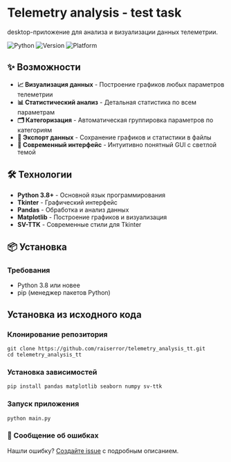 # Telemetry analysis - test task

desktop-приложение для анализа и визуализации данных телеметрии.

![Python](https://img.shields.io/badge/Python-3.8%2B-blue)
![Version](https://img.shields.io/badge/Version-0.2_Pre--Alpha-orange)
![Platform](https://img.shields.io/badge/Platform-Windows%20%7C%20Linux-lightgrey)

## ✨ Возможности

- **📈 Визуализация данных** - Построение графиков любых параметров телеметрии
- **📊 Статистический анализ** - Детальная статистика по всем параметрам
- **🗂️ Категоризация** - Автоматическая группировка параметров по категориям
- **💾 Экспорт данных** - Сохранение графиков и статистики в файлы
- **🎨 Современный интерфейс** - Интуитивно понятный GUI с светлой темой

## 🛠 Технологии

- **Python 3.8+** - Основной язык программирования
- **Tkinter** - Графический интерфейс
- **Pandas** - Обработка и анализ данных
- **Matplotlib** - Построение графиков и визуализация
- **SV-TTK** - Современные стили для Tkinter

## 📦 Установка

### Требования
- Python 3.8 или новее
- pip (менеджер пакетов Python)

## Установка из исходного кода


### Клонирование репозитория
```
git clone https://github.com/raiserror/telemetry_analysis_tt.git
cd telemetry_analysis_tt
```

### Установка зависимостей
`pip install pandas matplotlib seaborn numpy sv-ttk`

### Запуск приложения
`python main.py`

### 🐛 Сообщение об ошибках
Нашли ошибку? [Создайте issue](https://github.com/raiserror/telemetry_analysis_tt/issues) с подробным описанием.